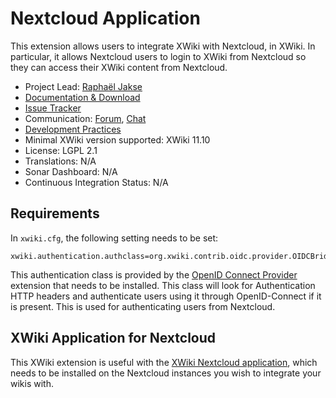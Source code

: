 # Nextcloud Application

This extension allows users to integrate XWiki with Nextcloud, in XWiki. In
particular, it allows Nextcloud users to login to XWiki from Nextcloud so they
can access their XWiki content from Nextcloud.

* Project Lead: [Raphaël Jakse](https://www.xwiki.org/xwiki/bin/view/XWiki/rjakse)
* [Documentation & Download](https://extensions.xwiki.org/xwiki/bin/view/Extension/Nextcloud+application>)
* [Issue Tracker](https://jira.xwiki.org/browse/NEXTCLOUD)
* Communication: [Forum](https://forum.xwiki.org), [Chat](https://dev.xwiki.org/xwiki/bin/view/Community/Chat)
* [Development Practices](https://contrib.xwiki.org/xwiki/bin/view/Main/WebHome)
* Minimal XWiki version supported: XWiki 11.10
* License: LGPL 2.1
* Translations: N/A
* Sonar Dashboard: N/A
* Continuous Integration Status: N/A

## Requirements

In `xwiki.cfg`, the following setting needs to be set:

```
xwiki.authentication.authclass=org.xwiki.contrib.oidc.provider.OIDCBridgeAuth
```

This authentication class is provided by the
[OpenID Connect Provider](https://extensions.xwiki.org/xwiki/bin/view/Extension/OpenID%20Connect/OpenID%20Connect%20Provider/)
extension that needs to be installed. This class will look for Authentication
HTTP headers and authenticate users using it through OpenID-Connect if it is
present. This is used for authenticating users from Nextcloud.

## XWiki Application for Nextcloud

This XWiki extension is useful with the
[XWiki Nextcloud application](https://apps.nextcloud.com/apps/xwiki),
which needs to be installed on the Nextcloud instances you wish to integrate
your wikis with.
